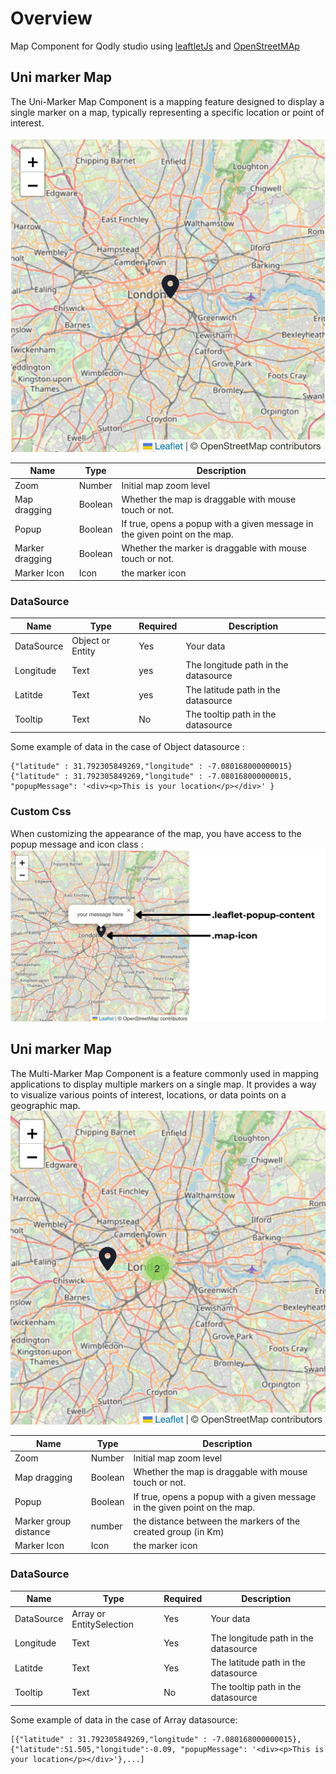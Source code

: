 # Overview

Map Component for Qodly studio using [leaftletJs](https://leafletjs.com) and [OpenStreetMAp](https://www.openstreetmap.org/#map=6/31.885/-7.080)

## Uni marker Map

The Uni-Marker Map Component is a mapping feature designed to display a single marker on a map, typically representing a specific location or point of interest.

![map](public/uniMarker.png)

| Name            | Type    | Description                                                                |
| --------------- | ------- | -------------------------------------------------------------------------- |
| Zoom            | Number  | Initial map zoom level                                                     |
| Map dragging    | Boolean | Whether the map is draggable with mouse touch or not.                      |
| Popup           | Boolean | If true, opens a popup with a given message in the given point on the map. |
| Marker dragging | Boolean | Whether the marker is draggable with mouse touch or not.                   |
| Marker Icon     | Icon    | the marker icon                                                            |

### DataSource

| Name       | Type             | Required | Description                          |
| ---------- | ---------------- | -------- | ------------------------------------ |
| DataSource | Object or Entity | Yes      | Your data                            |
| Longitude  | Text             | yes      | The longitude path in the datasource |
| Latitde    | Text             | yes      | The latitude path in the datasource  |
| Tooltip    | Text             | No       | The tooltip path in the datasource   |

Some example of data in the case of Object datasource :

```
{"latitude" : 31.792305849269,"longitude" : -7.080168000000015}
{"latitude" : 31.792305849269,"longitude" : -7.080168000000015, "popupMessage": '<div><p>This is your location</p></div>' }

```

### Custom Css

When customizing the appearance of the map, you have access to the popup message and icon class :
![map](public/cssClass.png)

## Uni marker Map

The Multi-Marker Map Component is a feature commonly used in mapping applications to display multiple markers on a single map. It provides a way to visualize various points of interest, locations, or data points on a geographic map.
![map](public/multiMarker.png)

| Name                  | Type    | Description                                                                |
| --------------------- | ------- | -------------------------------------------------------------------------- |
| Zoom                  | Number  | Initial map zoom level                                                     |
| Map dragging          | Boolean | Whether the map is draggable with mouse touch or not.                      |
| Popup                 | Boolean | If true, opens a popup with a given message in the given point on the map. |
| Marker group distance | number  | the distance between the markers of the created group (in Km)              |
| Marker Icon           | Icon    | the marker icon                                                            |

### DataSource

| Name       | Type                     | Required | Description                          |
| ---------- | ------------------------ | -------- | ------------------------------------ |
| DataSource | Array or EntitySelection | Yes      | Your data                            |
| Longitude  | Text                     | Yes      | The longitude path in the datasource |
| Latitde    | Text                     | Yes      | The latitude path in the datasource  |
| Tooltip    | Text                     | No       | The tooltip path in the datasource   |

Some example of data in the case of Array datasource:

```
[{"latitude" : 31.792305849269,"longitude" : -7.080168000000015},{"latitude":51.505,"longitude":-0.09, "popupMessage": '<div><p>This is your location</p></div>'},...]

```
